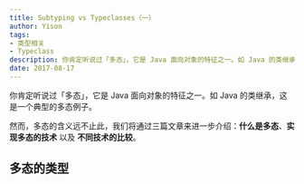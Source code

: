 ```yaml
---
title: Subtyping vs Typeclasses（一）
author: Yison
tags: 
- 类型相关
- Typeclass
description: 你肯定听说过「多态」，它是 Java 面向对象的特征之一。如 Java 的类继承，这是一个典型的多态例子。然而，多态的含义远不止此，我们将通过三篇文章来进一步介绍：什么是多态、实现多态的技术，以及不同技术的比较。
date: 2017-08-17
---
```


你肯定听说过「多态」，它是 Java 面向对象的特征之一。如 Java 的类继承，这是一个典型的多态例子。

然而，多态的含义远不止此，我们将通过三篇文章来进一步介绍：**什么是多态**、**实现多态的技术** 以及 **不同技术的比较**。

## 多态的类型


